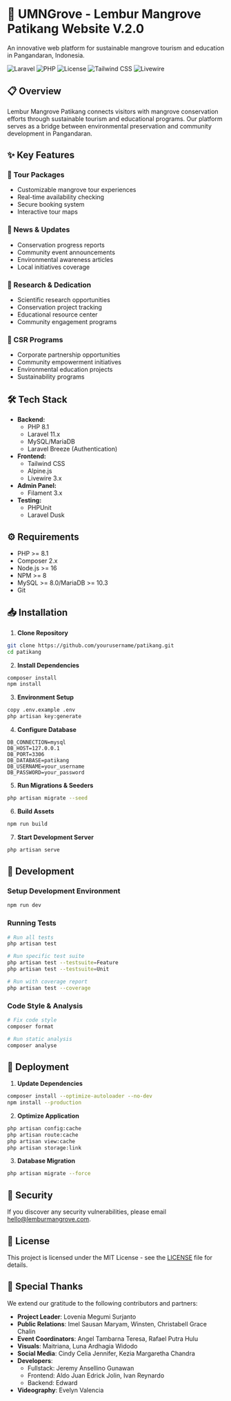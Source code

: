 # 🌿 UMNGrove - Lembur Mangrove Patikang Website V.2.0

An innovative web platform for sustainable mangrove tourism and education in Pangandaran, Indonesia.

![Laravel](https://img.shields.io/badge/Laravel-11.x-red)
![PHP](https://img.shields.io/badge/PHP-8.1-blue)
![License](https://img.shields.io/badge/License-MIT-green)
![Tailwind CSS](https://img.shields.io/badge/Tailwind_CSS-v3-38B2AC)
![Livewire](https://img.shields.io/badge/Livewire-v3-FB70A9)

## 📋 Overview

Lembur Mangrove Patikang connects visitors with mangrove conservation efforts through sustainable tourism and educational programs. Our platform serves as a bridge between environmental preservation and community development in Pangandaran.

## ✨ Key Features

### 🎯 Tour Packages

-   Customizable mangrove tour experiences
-   Real-time availability checking
-   Secure booking system
-   Interactive tour maps

### 📰 News & Updates

-   Conservation progress reports
-   Community event announcements
-   Environmental awareness articles
-   Local initiatives coverage

### 🔬 Research & Dedication

-   Scientific research opportunities
-   Conservation project tracking
-   Educational resource center
-   Community engagement programs

### 🤝 CSR Programs

-   Corporate partnership opportunities
-   Community empowerment initiatives
-   Environmental education projects
-   Sustainability programs

## 🛠 Tech Stack

-   **Backend:**
    -   PHP 8.1
    -   Laravel 11.x
    -   MySQL/MariaDB
    -   Laravel Breeze (Authentication)
-   **Frontend:**
    -   Tailwind CSS
    -   Alpine.js
    -   Livewire 3.x
-   **Admin Panel:**
    -   Filament 3.x
-   **Testing:**
    -   PHPUnit
    -   Laravel Dusk

## ⚙️ Requirements

-   PHP >= 8.1
-   Composer 2.x
-   Node.js >= 16
-   NPM >= 8
-   MySQL >= 8.0/MariaDB >= 10.3
-   Git

## 📥 Installation

1. **Clone Repository**

```bash
git clone https://github.com/yourusername/patikang.git
cd patikang
```

2. **Install Dependencies**

```bash
composer install
npm install
```

3. **Environment Setup**

```bash
copy .env.example .env
php artisan key:generate
```

4. **Configure Database**

```env
DB_CONNECTION=mysql
DB_HOST=127.0.0.1
DB_PORT=3306
DB_DATABASE=patikang
DB_USERNAME=your_username
DB_PASSWORD=your_password
```

5. **Run Migrations & Seeders**

```bash
php artisan migrate --seed
```

6. **Build Assets**

```bash
npm run build
```

7. **Start Development Server**

```bash
php artisan serve
```

## 🚀 Development

### Setup Development Environment

```bash
npm run dev
```

### Running Tests

```bash
# Run all tests
php artisan test

# Run specific test suite
php artisan test --testsuite=Feature
php artisan test --testsuite=Unit

# Run with coverage report
php artisan test --coverage
```

### Code Style & Analysis

```bash
# Fix code style
composer format

# Run static analysis
composer analyse
```

## 🔄 Deployment

1. **Update Dependencies**

```bash
composer install --optimize-autoloader --no-dev
npm install --production
```

2. **Optimize Application**

```bash
php artisan config:cache
php artisan route:cache
php artisan view:cache
php artisan storage:link
```

3. **Database Migration**

```bash
php artisan migrate --force
```

## 🔐 Security

If you discover any security vulnerabilities, please email [hello@lemburmangrove.com](mailto:hello@lemburmangrove.com).

## 📄 License

This project is licensed under the MIT License - see the [LICENSE](LICENSE) file for details.

## 🌟 **Special Thanks**

We extend our gratitude to the following contributors and partners:

-   **Project Leader**: Lovenia Megumi Surjanto
-   **Public Relations**: Imel Sausan Maryam, Winsten, Christabell Grace Chalin
-   **Event Coordinators**: Angel Tambarna Teresa, Rafael Putra Hulu
-   **Visuals**: Maitriana, Luna Ardhagia Widodo
-   **Social Media**: Cindy Celia Jennifer, Kezia Margaretha Chandra
-   **Developers**:
    -   Fullstack: Jeremy Ansellino Gunawan
    -   Frontend: Aldo Juan Edrick Jolin, Ivan Reynardo
    -   Backend: Edward
-   **Videography**: Evelyn Valencia
